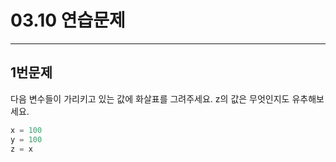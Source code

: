 # 03.10 연습문제

- - -

## 1번문제

다음 변수들이 가리키고 있는 값에 화살표를 그려주세요. z의 값은 무엇인지도 유추해보세요.

```python
x = 100
y = 100
z = x
```